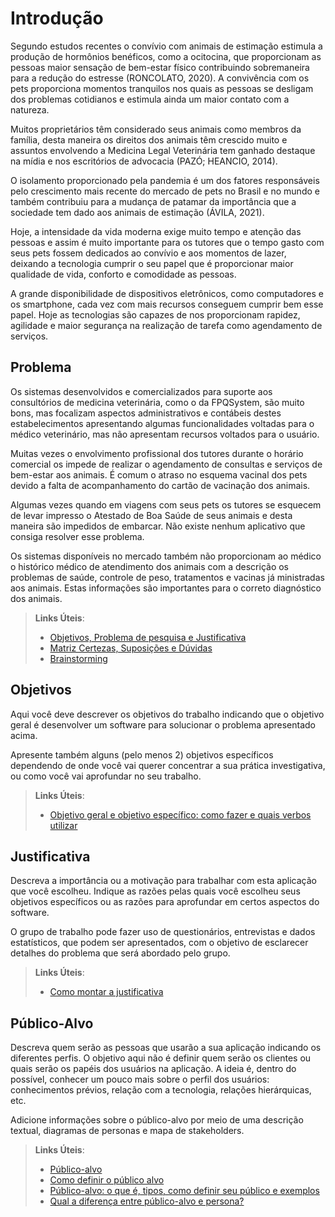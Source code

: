 # Introdução

Segundo estudos recentes o convívio com animais de estimação estimula a produção de hormônios benéficos, como a ocitocina, que proporcionam as pessoas maior sensação de bem-estar físico contribuindo sobremaneira para a redução do estresse (RONCOLATO, 2020). A convivência com os pets proporciona momentos tranquilos nos quais as pessoas se desligam dos problemas cotidianos e estimula ainda um maior contato com a natureza.

Muitos proprietários têm considerado seus animais como membros da família, desta maneira os direitos dos animais têm crescido muito e assuntos envolvendo a Medicina Legal Veterinária tem ganhado destaque na mídia e nos escritórios de advocacia (PAZÓ; HEANCIO, 2014).

O isolamento proporcionado pela pandemia é um dos fatores responsáveis pelo crescimento mais recente do mercado de pets no Brasil e no mundo e também contribuiu para a mudança de patamar da importância que a sociedade tem dado aos animais de estimação (ÁVILA, 2021).

Hoje, a intensidade da vida moderna exige muito tempo e atenção das pessoas e assim é muito importante para os tutores que o tempo gasto com seus pets fossem dedicados ao convívio e aos momentos de lazer, deixando a tecnologia cumprir o seu papel que é proporcionar maior qualidade de vida, conforto e comodidade as pessoas. 

A grande disponibilidade de dispositivos eletrônicos, como computadores e os smartphone, cada vez com mais recursos conseguem cumprir bem esse papel. Hoje as tecnologias são capazes de nos proporcionam rapidez, agilidade e maior segurança na realização de tarefa como agendamento de serviços.


## Problema
Os sistemas desenvolvidos e comercializados para suporte aos consultórios de medicina veterinária, como o da FPQSystem, são muito bons, mas focalizam aspectos administrativos e contábeis destes estabelecimentos apresentando algumas funcionalidades voltadas para o médico veterinário, mas não apresentam recursos voltados para o usuário.

Muitas vezes o envolvimento profissional dos tutores durante o horário comercial os impede de realizar o agendamento de consultas e serviços de bem-estar aos animais. É comum o atraso no esquema vacinal dos pets devido a falta de acompanhamento do cartão de vacinação dos animais.

Algumas vezes quando em viagens com seus pets os tutores se esquecem de levar impresso o Atestado de Boa Saúde de seus animais e desta maneira são impedidos de embarcar. Não existe nenhum aplicativo que consiga resolver esse problema.

Os sistemas disponíveis no mercado também não proporcionam ao médico o histórico médico de atendimento dos animais com a descrição os problemas de saúde, controle de peso, tratamentos e vacinas já ministradas aos animais. Estas informações são importantes para o correto diagnóstico dos animais. 


> **Links Úteis**:
> - [Objetivos, Problema de pesquisa e Justificativa](https://medium.com/@versioparole/objetivos-problema-de-pesquisa-e-justificativa-c98c8233b9c3)
> - [Matriz Certezas, Suposições e Dúvidas](https://medium.com/educa%C3%A7%C3%A3o-fora-da-caixa/matriz-certezas-suposi%C3%A7%C3%B5es-e-d%C3%BAvidas-fa2263633655)
> - [Brainstorming](https://www.euax.com.br/2018/09/brainstorming/)

## Objetivos

Aqui você deve descrever os objetivos do trabalho indicando que o objetivo geral é desenvolver um software para solucionar o problema apresentado acima. 

Apresente também alguns (pelo menos 2) objetivos específicos dependendo de onde você vai querer concentrar a sua prática investigativa, ou como você vai aprofundar no seu trabalho.
 
> **Links Úteis**:
> - [Objetivo geral e objetivo específico: como fazer e quais verbos utilizar](https://blog.mettzer.com/diferenca-entre-objetivo-geral-e-objetivo-especifico/)

## Justificativa

Descreva a importância ou a motivação para trabalhar com esta aplicação que você escolheu. Indique as razões pelas quais você escolheu seus objetivos específicos ou as razões para aprofundar em certos aspectos do software.

O grupo de trabalho pode fazer uso de questionários, entrevistas e dados estatísticos, que podem ser apresentados, com o objetivo de esclarecer detalhes do problema que será abordado pelo grupo.

> **Links Úteis**:
> - [Como montar a justificativa](https://guiadamonografia.com.br/como-montar-justificativa-do-tcc/)

## Público-Alvo

Descreva quem serão as pessoas que usarão a sua aplicação indicando os diferentes perfis. O objetivo aqui não é definir quem serão os clientes ou quais serão os papéis dos usuários na aplicação. A ideia é, dentro do possível, conhecer um pouco mais sobre o perfil dos usuários: conhecimentos prévios, relação com a tecnologia, relações
hierárquicas, etc.

Adicione informações sobre o público-alvo por meio de uma descrição textual, diagramas de personas e mapa de stakeholders.

> **Links Úteis**:
> - [Público-alvo](https://blog.hotmart.com/pt-br/publico-alvo/)
> - [Como definir o público alvo](https://exame.com/pme/5-dicas-essenciais-para-definir-o-publico-alvo-do-seu-negocio/)
> - [Público-alvo: o que é, tipos, como definir seu público e exemplos](https://klickpages.com.br/blog/publico-alvo-o-que-e/)
> - [Qual a diferença entre público-alvo e persona?](https://rockcontent.com/blog/diferenca-publico-alvo-e-persona/)
